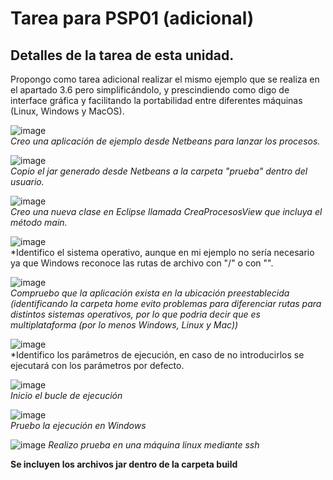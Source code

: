 # Tarea para PSP01 (adicional)
## Detalles de la tarea de esta unidad.

Propongo como tarea adicional realizar el mismo ejemplo que se realiza en el apartado 3.6 pero simplificándolo, y prescindiendo como digo de interface gráfica y facilitando la portabilidad entre diferentes máquinas (Linux, Windows y MacOS).


![image](https://user-images.githubusercontent.com/44543081/47952969-1b7bca80-df77-11e8-9aa8-8f3a79c8b607.png)  
*Creo una aplicación de ejemplo desde Netbeans para lanzar los procesos.*

![image](https://user-images.githubusercontent.com/44543081/47953003-95ac4f00-df77-11e8-9ad9-233868f5cb53.png)  
*Copio el jar generado desde Netbeans a la carpeta "prueba" dentro del usuario.*

![image](https://user-images.githubusercontent.com/44543081/47953072-431f6280-df78-11e8-9664-e7113a083f66.png)  
*Creo una nueva clase en Eclipse llamada CreaProcesosView que incluya el método main.*

![image](https://user-images.githubusercontent.com/44543081/47953080-8083f000-df78-11e8-84e0-55e05886c587.png)  
*Identifico el sistema operativo, aunque en mi ejemplo no sería necesario ya que Windows reconoce las rutas de archivo con "/" o con "\".

![image](https://user-images.githubusercontent.com/44543081/47953100-cd67c680-df78-11e8-808b-9984d170f5b4.png)  
*Compruebo que la aplicación exista en la ubicación preestablecida (identificando la carpeta home evito problemas para diferenciar rutas para distintos sistemas operativos, por lo que podria decir que es multiplataforma (por lo menos Windows, Linux y Mac))*

![image](https://user-images.githubusercontent.com/44543081/47953113-fdaf6500-df78-11e8-944a-1412e2be4eff.png)  
*Identifico los parámetros de ejecución, en caso de no introducirlos se ejecutará con los parámetros por defecto.

![image](https://user-images.githubusercontent.com/44543081/47953118-29cae600-df79-11e8-8f90-df9c4a50f91f.png)  
*Inicio el bucle de ejecución*

![image](https://user-images.githubusercontent.com/44543081/47953167-efae1400-df79-11e8-9182-2c0f2bbd33eb.png)  
*Pruebo la ejecución en Windows*

![image](https://user-images.githubusercontent.com/44543081/47953371-0b66e980-df7d-11e8-8deb-30b3a8883aad.png)
*Realizo prueba en una máquina linux mediante ssh*

**Se incluyen los archivos jar dentro de la carpeta build**

